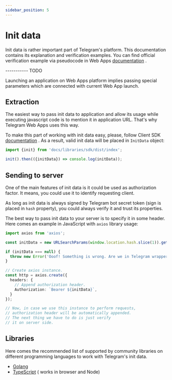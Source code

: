 ```yaml
---
sidebar_position: 5
---
```


# Init data

Init data is rather important part of Telegram's platform. This documentation
contains its explanation and verification examples. You can find official
verification example via pseudocode in Web
Apps [documentation](https://core.telegram.org/bots/webapps#validating-data-received-via-the-web-app)
.

----------- TODO

Launching an application on Web Apps platform implies passing special
parameters which are connected with current Web App launch. 

## Extraction

The easiest way to pass init data to application and allow its usage while
executing javascript code is to mention it in application URL. That's why
Telegram Web Apps uses this way.

To make this part of working with init data easy, please, follow Client
SDK [documentation](https://github.com/Telegram-Web-Apps/twa/tree/master/packages/sdk)
. As a result, valid init data will be placed in `InitData` object:

```typescript
import {init} from 'docs/libraries/sdk/dist/index';

init().then(({initData}) => console.log(initData));
```

## Sending to server

One of the main features of init data is it could be used as authorization
factor. It means, you could use it to identify requesting client.

As long as init data is always signed by Telegram bot secret token (sign is
placed in `hash` property), you could always verify it and trust its properties.

The best way to pass init data to your server is to specify it in some header.
Here comes an example in JavaScript with `axios` library usage:

```typescript
import axios from 'axios';

const initData = new URLSearchParams(window.location.hash.slice(1)).get('tgWebAppData');

if (initData === null) {
  throw new Error('Ooof! Something is wrong. Are we in Telegram wrapper?');
}

// Create axios instance.  
const http = axios.create({
  headers: {
    // Append authorization header. 
    Authorization: `Bearer ${initData}`,
  }
});

// Now, in case we use this instance to perform requests, 
// authorization header will be automatically appended. 
// The next thing we have to do is just verify 
// it on server side.  
```  

## Libraries

Here comes the recommended list of supported by community libraries on different
programming languages to work with Telegram's init data.

- [Golang](https://github.com/Telegram-Web-Apps/init-data-golang)
- [TypeScript](https://github.com/Telegram-Web-Apps/twa/tree/master/packages/init-data) (
  works in browser and Node)